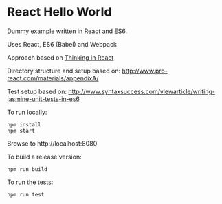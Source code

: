 # React Hello World
Dummy example written in React and ES6.

Uses React, ES6 (Babel) and Webpack

Approach based on [Thinking in React](https://facebook.github.io/react/docs/thinking-in-react.html)

Directory structure and setup based on:
http://www.pro-react.com/materials/appendixA/

Test setup based on:
http://www.syntaxsuccess.com/viewarticle/writing-jasmine-unit-tests-in-es6

To run locally:

```
npm install
npm start
```
Browse to http://localhost:8080

To build a release version:
```
npm run build

```

To run the tests:
```
npm run test

```


